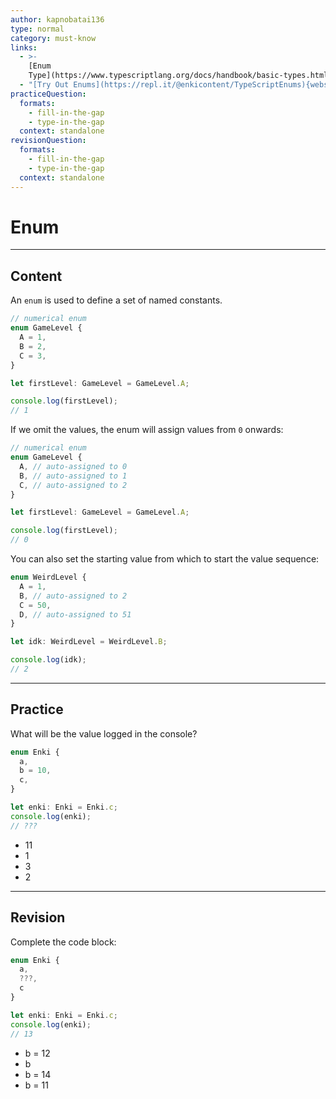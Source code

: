```yaml
---
author: kapnobatai136
type: normal
category: must-know
links:
  - >-
    [Enum
    Type](https://www.typescriptlang.org/docs/handbook/basic-types.html#enum){documentation}
  - "[Try Out Enums](https://repl.it/@enkicontent/TypeScriptEnums){website}"
practiceQuestion:
  formats:
    - fill-in-the-gap
    - type-in-the-gap
  context: standalone
revisionQuestion:
  formats:
    - fill-in-the-gap
    - type-in-the-gap
  context: standalone
---
```


# Enum

---

## Content

An `enum` is used to define a set of named constants.

```ts
// numerical enum
enum GameLevel {
  A = 1,
  B = 2,
  C = 3,
}

let firstLevel: GameLevel = GameLevel.A;

console.log(firstLevel);
// 1
```

If we omit the values, the enum will assign values from `0` onwards:

```ts
// numerical enum
enum GameLevel {
  A, // auto-assigned to 0
  B, // auto-assigned to 1
  C, // auto-assigned to 2
}

let firstLevel: GameLevel = GameLevel.A;

console.log(firstLevel);
// 0
```

You can also set the starting value from which to start the value sequence:

```ts
enum WeirdLevel {
  A = 1,
  B, // auto-assigned to 2
  C = 50,
  D, // auto-assigned to 51
}

let idk: WeirdLevel = WeirdLevel.B;

console.log(idk);
// 2
```

---

## Practice

What will be the value logged in the console?

```ts
enum Enki {
  a,
  b = 10,
  c,
}

let enki: Enki = Enki.c;
console.log(enki);
// ???
```

- 11
- 1
- 3
- 2

---

## Revision

Complete the code block:

```ts
enum Enki {
  a,
  ???,
  c
}

let enki: Enki = Enki.c;
console.log(enki);
// 13
```

- b = 12
- b
- b = 14
- b = 11
